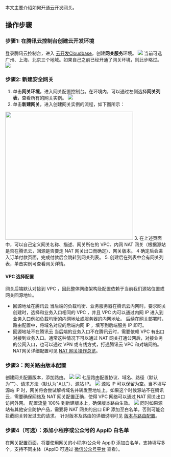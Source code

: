 本文主要介绍如何开通云开发网关。

## 操作步骤
### 步骤1: 在腾讯云控制台创建云开发环境
登录腾讯云控制台，进入 [云开发Cloudbase](https://console.cloud.tencent.com/tcb/platform/env)，创建**网关服务**环境。
![](https://qcloudimg.tencent-cloud.cn/raw/454bb4a8a830f200e6cc8ae3260c988d.png)
当前可选广州、上海、北京三个地域。如果自己之前已经开通了网关环境，则此步略过。
![](https://qcloudimg.tencent-cloud.cn/raw/c52db634d1911e504a33ab0cf23a8ab7/%E7%BD%91%E5%85%B3%E7%8E%AF%E5%A2%83%E5%88%9B%E5%BB%BA3.png)

### 步骤2: 新建安全网关
1. 单击**网关环境**，进入网关配置控制台。在环境内，可以通过左侧选择**网关列表**，查看所有的网关实例。
![](https://qcloudimg.tencent-cloud.cn/raw/808e6dab42535d9447ba7ad376b19cc6/%E7%BD%91%E5%85%B3%E5%88%9B%E5%BB%BA1.png)
2. 单击**新建网关**，进入创建网关实例的流程，如下图所示：
<img style="width:400px; max-width: inherit;" src="https://qcloudimg.tencent-cloud.cn/raw/373ca3db605e7bb96af4f3b3c412b436.png" />
3. 在上述页面中，可以自己定义网关名称、描述、网关所在的 VPC、内网 NAT 网关（根据源站是否在腾讯云，回源是否要走 NAT 网关出口而确定）、网关版本。
4 确定后会进入订单付款页面，完成付款后会跳转到网关列表。
5. 创建后在列表中会有网关列表，单击实例可查看网关详情。


#### VPC 选择配置
网关后端默认对接到 VPC ，因此整体网络架构及配置依赖于当前我们源站位置或网关回源地址。
- 回源地址在腾讯云
当后端的负载均衡、业务服务器在腾讯云内网时，要求网关创建时，选择和业务入口相同的 VPC ，并且 VPC 内可以通过内网 IP 进入到业务入口例如负载均衡的内网地址或服务器的内网地址。
后续在网关部署时，路由配置中，将域名对应的后端内网 IP ，填写到后端服务 IP 即可。
- 回源地址不在腾讯云
当后端的业务入口不在腾讯云时，需要依赖 VPC 有出口对接到业务入口。通常这种情况下可以通过 NAT 网关打通公网后，对接业务的公网入口，也可以通过 VPN 或专线方式，打通腾讯云 VPC 和对端网络。
NAT网关详细配置可见 [NAT 网关操作总览](https://cloud.tencent.com/document/product/552/12958)。


### 步骤3：网关路由版本配置
创建网关配置版本，添加路由。
![](https://qcloudimg.tencent-cloud.cn/raw/8797cf9c49fb586114f41e7bfaa9b889.png)
![](https://qcloudimg.tencent-cloud.cn/raw/4d96e2232002f0d4e8d9eebec099a6ed.png)
七层路由配置协议、域名、路径（默认为"\"）、请求方法（默认为"ALL"）、源站 IP。
![](https://qcloudimg.tencent-cloud.cn/raw/5c7dcbc7775041852c7a35d2327b4ff1.png)
源站 IP 可以保留为空。当不填写源站 IP 时，网关将会尝试解析域名并转发至地址上。如果这个时候源站不在腾讯云，需要确保网络及 NAT 网关配置正确，使得 VPC 网络可以通过 NAT 网关出口访问外网。
配置流量 100% 到新建版本上，确保版本路由生效。
![](https://qcloudimg.tencent-cloud.cn/raw/aa9e0a6080c352042c2b4368f2039c57.png)
同时如果源站有其他安全防护产品，需要将 NAT 网关的出口 EIP 添加至白名单，否则可能会拦截网关转发过去的请求。
针对版本及路由的详细说明可见 [版本与路由配置]()。


### 步骤4（可选）：添加小程序或公众号的 AppID 白名单
在网关配置页面，将要使用网关的小程序/公众号 AppID 添加白名单，支持填写多个，支持不同主体（AppID 可通过 [微信公众号平台](https://mp.weixin.qq.com/) 查看）。

